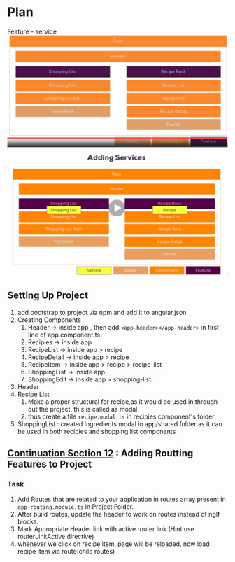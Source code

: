 # Plan

Feature - service
![](2021-02-14-09-37-19.png)
![](2021-03-28-19-28-17.png)

## Setting Up Project

1. add bootstrap to project via npm and add it to angular.json
2. Creating Components
   1. Header -> inside app , then add ```<app-header></app-header>``` in first line of app.component.ts
   2. Recipies -> inside app
   3. RecipeList -> inside app > recipe
   4. RecipeDetail -> inside app > recipe
   5. RecipeItem -> inside app > recipe > recipe-list
   6. ShoppingList -> inside app
   7. ShoppingEdit -> inside app > shopping-list
3. Header
4. Recipe List
   1. Make a proper structural for recipe,as it would be used in through out the project. this is called as modal.
   2. thus create a file ```recipe.modal.ts``` in recipies component's folder
5. ShoppingList : created Ingredients modal in app/shared folder as it can be used in both recipies and shopping list components

## [Continuation Section 12](Routes) : Adding Routting Features to Project

### Task

1. Add Routes that are related to your application in routes array present in ```app-routing.module.ts``` in Project Folder.
2. After build routes, update the header to work on routes instead of ngIf blocks.
3. Mark Appropriate Header link with active router link (Hint use routerLinkActive directive)
4. whenever we click on recipe item, page will be reloaded, now load recipe item via route(child routes)